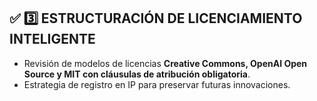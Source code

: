 ## ✅ **3️⃣ ESTRUCTURACIÓN DE LICENCIAMIENTO INTELIGENTE**  
   - Revisión de modelos de licencias **Creative Commons, OpenAI Open Source y MIT con cláusulas de atribución obligatoria**.  
   - Estrategia de registro en IP para preservar futuras innovaciones.  
